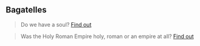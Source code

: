 ## Bagatelles



> Do we have a soul? [Find out](content/do_we_have_a_soul.md)


> Was the Holy Roman Empire holy, roman or an empire at all? [Find out](content/holy_roman_empire.md)
